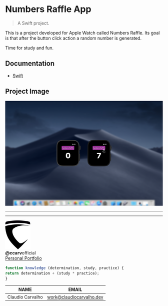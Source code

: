 #  Numbers Raffle App 
> A Swift project.

This is a project developed for Apple Watch called Numbers Raffle. Its goal is that after the button click action a random number is generated.

Time for study and fun.

## Documentation
- [Swift](https://swift.org/documentation/)

## Project Image

![Project Image](https://github.com/ccarvofficial/swift-numbersraffles/blob/master/image/project-image.png)

---
---

![Claudio Carvalho Logotype](https://github.com/ccarvofficial/react-tictactoe/blob/master/public/ccarv-logotype.png)<br>
**@ccarv**official<br>
[Personal Portfolio](http://claudiocarvalho.dev)

```javascript
function knowledge (determination, study, practice) {
return determination + (study * practice);
}
```
| NAME             | EMAIL                    |
| ---------------- | ------------------------ |
| Claudio Carvalho | work@claudiocarvalho.dev |
